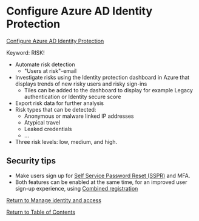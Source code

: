 # Configure Azure AD Identity Protection

[Configure Azure AD Identity Protection](https://docs.microsoft.com/en-us/azure/active-directory/identity-protection/)

Keyword: RISK!

* Automate risk detection
   * "Users at risk"-email  
* Investigate risks using the Identity protection dashboard in Azure that displays trends of new risky users and risky sign-ins
   * Tiles can be added to the dashboard to display for example Legacy authentication or Identity secure score
* Export risk data for further analysis
* Risk types that can be detected:
   * Anonymous or malware linked IP addresses
   * Atypical travel
   * Leaked credentials
   * ...
* Three risk levels: low, medium, and high.

## Security tips
* Make users sign up for [Self Service Password Reset (SSPR)](13-Manage%20Azure%20AD%20users.md) and MFA.
* Both features can be enabled at the same time, for an improved user sign-up experience, using [Combined registration](https://docs.microsoft.com/en-us/azure/active-directory/authentication/howto-registration-mfa-sspr-combined)


[Return to Manage identity and access](README.md)

[Return to Table of Contents](../README.md)